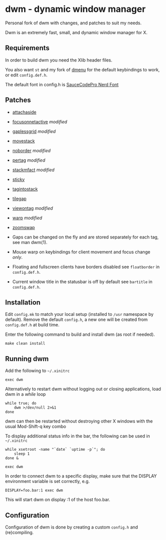 # dwm - dynamic window manager

Personal fork of dwm with changes, and patches to suit my needs.


Dwm is an extremely fast, small, and dynamic window manager for X.


## Requirements

In order to build dwm you need the Xlib header files.

You also want `st` and my fork of [dmenu](https://bitbucket.org/natemaia/dmenu)
for the default keybindings to work, or edit `config.def.h`.

The default font in config.h is [SauceCodePro Nerd Font](https://github.com/ryanoasis/nerd-fonts/tree/master/patched-fonts/SourceCodePro)

## Patches

- [attachaside](https://dwm.suckless.org/patches/attachaside/)
- [focusonnetactive](https://dwm.suckless.org/patches/focusonnetactive/) *modified*
- [gaplessgrid](https://dwm.suckless.org/patches/gaplessgrid/) *modified*
- [movestack](https://dwm.suckless.org/patches/movestack/)
- [noborder](https://dwm.suckless.org/patches/noborder/) *modified*
- [pertag](https://dwm.suckless.org/patches/pertag/) *modified*
- [stackmfact](https://dwm.suckless.org/patches/stackmfact/) *modified*
- [sticky](https://dwm.suckless.org/patches/sticky/)
- [tagintostack](https://dwm.suckless.org/patches/tagintostack/)
- [tilegap](https://dwm.suckless.org/patches/tilegap/)
- [viewontag](https://dwm.suckless.org/patches/viewontag/) *modified*
- [warp](https://dwm.suckless.org/patches/warp/) *modified*
- [zoomswap](https://dwm.suckless.org/patches/zoomswap/)

- Gaps can be changed on the fly and are stored separately for each tag, see man dwm(1).
- Mouse warp on keybindings for client movement and focus change *only*.
- Floating and fullscreen clients have borders disabled see `floatborder` in `config.def.h`.
- Current window title in the statusbar is off by default see `bartitle` in `config.def.h`.


## Installation

Edit `config.mk` to match your local setup (installed to `/usr` namespace by default).
Remove the default `config.h`, a new one will be created from `config.def.h` at build time.

Enter the following command to build and install dwm (as root if needed).
```
make clean install
```

## Running dwm

Add the following to `~/.xinitrc`
```
exec dwm
```
Alternatively to restart dwm without logging out or closing applications, load dwm in a *while* loop
```
while true; do
    dwm >/dev/null 2>&1
done
```
dwm can then be restarted without destroying other X windows with the usual Mod-Shift-q key combo


To display additional status info in the bar, the following can be used in `~/.xinitrc`
```
while xsetroot -name "`date` `uptime -p`"; do
    sleep 1
done &

exec dwm
```


In order to connect dwm to a specific display, make sure that
the DISPLAY environment variable is set correctly, e.g.
```
DISPLAY=foo.bar:1 exec dwm
```
This will start dwm on display :1 of the host foo.bar.


## Configuration

Configuration of dwm is done by creating a custom `config.h` and (re)compiling.
